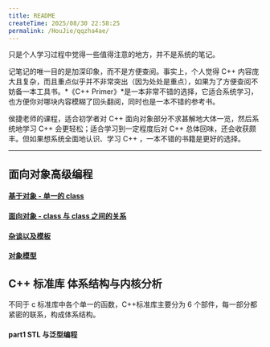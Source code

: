 ```yaml
---
title: README
createTime: 2025/08/30 22:58:25
permalink: /HouJie/qqzha4ae/
---
```


只是个人学习过程中觉得一些值得注意的地方，并不是系统的笔记。

记笔记的唯一目的是加深印象，而不是方便查阅。事实上，个人觉得 C++ 内容庞大且复杂，而且重点似乎并不非常突出（因为处处是重点），如果为了方便查阅不妨备一本工具书。*《C++ Primer》*是一本非常不错的选择，它适合系统学习，也方便你对哪块内容模糊了回头翻阅，同时也是一本不错的参考书。

侯捷老师的课程，适合初学者对 C++ 面向对象部分不求甚解地大体一览，然后系统地学习 C++ 会更轻松；适合学习到一定程度后对 C++ 总体回味，还会收获颇丰。但如果想系统全面地认识、学习 C++ ，一本不错的书籍是更好的选择。

---

## 面向对象高级编程

#### [基于对象 - 单一的 class](./基于对象%20-%20单一的%20class.md)

#### [面向对象 - class 与 class 之间的关系](./面向对象%20-%20class%20与%20class%20之间的关系.md)

#### [杂谈以及模板](./杂谈以及模板.md)

#### [对象模型]()

## C++ 标准库 体系结构与内核分析

不同于 c 标准库中各个单一的函数，C++标准库主要分为 6 个部件，每一部分都紧密的联系，构成体系结构。

#### part1 STL 与泛型编程
